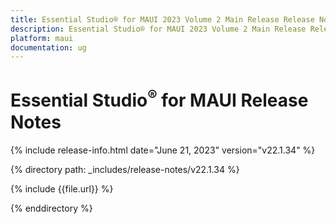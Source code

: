 ```yaml
---
title: Essential Studio® for MAUI 2023 Volume 2 Main Release Release Notes  
description: Essential Studio® for MAUI 2023 Volume 2 Main Release Release Notes  
platform: maui
documentation: ug
---
```


# Essential Studio<sup>®</sup> for MAUI  Release Notes  

{% include release-info.html date="June 21, 2023"  version="v22.1.34" %} 

{% directory path: _includes/release-notes/v22.1.34 %}

{% include {{file.url}} %}

{% enddirectory %}